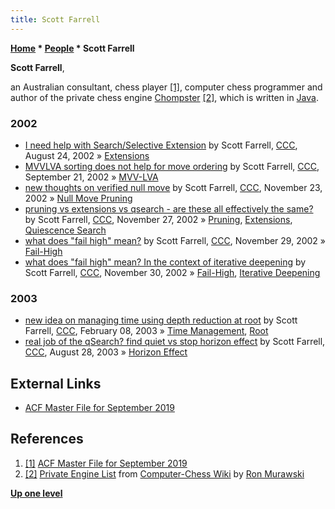 ```yaml
---
title: Scott Farrell
---
```

**[Home](Home "Home") \* [People](People "People") \* Scott Farrell**


**Scott Farrell**,  

an Australian consultant, chess player <a id="cite-note-1" href="#cite-ref-1">[1]</a>, computer chess programmer and author of the private chess engine [Chompster](Chompster "Chompster") <a id="cite-note-2" href="#cite-ref-2">[2]</a>, which is written in [Java](Java "Java").



### 2002


* [I need help with Search/Selective Extension](https://www.stmintz.com/ccc/index.php?id=247564) by Scott Farrell, [CCC](CCC "CCC"), August 24, 2002 » [Extensions](Extensions "Extensions")
* [MVVLVA sorting does not help for move ordering](https://www.stmintz.com/ccc/index.php?id=253151) by Scott Farrell, [CCC](CCC "CCC"), September 21, 2002 » [MVV-LVA](MVV-LVA "MVV-LVA")
* [new thoughts on verified null move](https://www.stmintz.com/ccc/index.php?id=267039) by Scott Farrell, [CCC](CCC "CCC"), November 23, 2002 » [Null Move Pruning](Null_Move_Pruning "Null Move Pruning")
* [pruning vs extensions vs qsearch - are these all effectively the same?](https://www.stmintz.com/ccc/index.php?id=267678) by Scott Farrell, [CCC](CCC "CCC"), November 27, 2002 » [Pruning](Pruning "Pruning"), [Extensions](Extensions "Extensions"), [Quiescence Search](Quiescence_Search "Quiescence Search")
* [what does "fail high" mean?](https://www.stmintz.com/ccc/index.php?id=268076) by Scott Farrell, [CCC](CCC "CCC"), November 29, 2002 » [Fail-High](Fail-High "Fail-High")
* [what does "fail high" mean? In the context of iterative deepening](https://www.stmintz.com/ccc/index.php?id=268121) by Scott Farrell, [CCC](CCC "CCC"), November 30, 2002 » [Fail-High](Fail-High "Fail-High"), [Iterative Deepening](Iterative_Deepening "Iterative Deepening")


### 2003


* [new idea on managing time using depth reduction at root](https://www.stmintz.com/ccc/index.php?id=282702) by Scott Farrell, [CCC](CCC "CCC"), February 08, 2003 » [Time Management](Time_Management "Time Management"), [Root](Root "Root")
* [real job of the qSearch? find quiet vs stop horizon effect](https://www.stmintz.com/ccc/index.php?id=313206) by Scott Farrell, [CCC](CCC "CCC"), August 28, 2003 » [Horizon Effect](Horizon_Effect "Horizon Effect")


## External Links


* [ACF Master File for September 2019](http://auschess.org.au/wp-content/uploads/2019/09/sepmst19.txt)


## References


1. <a id="cite-ref-1" href="#cite-note-1">[1]</a> [ACF Master File for September 2019](http://auschess.org.au/wp-content/uploads/2019/09/sepmst19.txt)
2. <a id="cite-ref-2" href="#cite-note-2">[2]</a> [Private Engine List](http://computer-chess.org/doku.php?id=computer_chess:wiki:lists:private_engine_list) from [Computer-Chess Wiki](http://computer-chess.org/doku.php?id=home) by [Ron Murawski](Ron_Murawski "Ron Murawski")

**[Up one level](People "People")**







 
